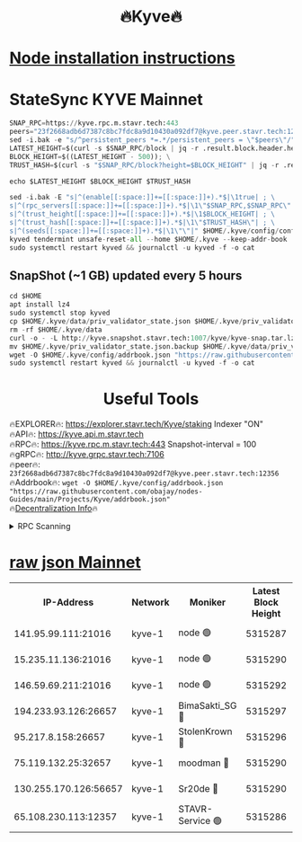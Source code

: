 <h1 align="center"> 🔥Kyve🔥</h1>

[Node installation instructions](https://github.com/obajay/nodes-Guides/tree/main/Projects/Kyve)
=
# StateSync KYVE Mainnet
```python
SNAP_RPC=https://kyve.rpc.m.stavr.tech:443
peers="23f2668adb6d7387c8bc7fdc8a9d10430a092df7@kyve.peer.stavr.tech:12356"
sed -i.bak -e "s/^persistent_peers *=.*/persistent_peers = \"$peers\"/" $HOME/.kyve/config/config.toml
LATEST_HEIGHT=$(curl -s $SNAP_RPC/block | jq -r .result.block.header.height); \
BLOCK_HEIGHT=$((LATEST_HEIGHT - 500)); \
TRUST_HASH=$(curl -s "$SNAP_RPC/block?height=$BLOCK_HEIGHT" | jq -r .result.block_id.hash)

echo $LATEST_HEIGHT $BLOCK_HEIGHT $TRUST_HASH

sed -i.bak -E "s|^(enable[[:space:]]+=[[:space:]]+).*$|\1true| ; \
s|^(rpc_servers[[:space:]]+=[[:space:]]+).*$|\1\"$SNAP_RPC,$SNAP_RPC\"| ; \
s|^(trust_height[[:space:]]+=[[:space:]]+).*$|\1$BLOCK_HEIGHT| ; \
s|^(trust_hash[[:space:]]+=[[:space:]]+).*$|\1\"$TRUST_HASH\"| ; \
s|^(seeds[[:space:]]+=[[:space:]]+).*$|\1\"\"|" $HOME/.kyve/config/config.toml
kyved tendermint unsafe-reset-all --home $HOME/.kyve --keep-addr-book
sudo systemctl restart kyved && journalctl -u kyved -f -o cat
```

## SnapShot (~1 GB) updated every 5 hours
```python
cd $HOME
apt install lz4
sudo systemctl stop kyved
cp $HOME/.kyve/data/priv_validator_state.json $HOME/.kyve/priv_validator_state.json.backup
rm -rf $HOME/.kyve/data
curl -o - -L http://kyve.snapshot.stavr.tech:1007/kyve/kyve-snap.tar.lz4 | lz4 -c -d - | tar -x -C $HOME/.kyve --strip-components 2
mv $HOME/.kyve/priv_validator_state.json.backup $HOME/.kyve/data/priv_validator_state.json
wget -O $HOME/.kyve/config/addrbook.json "https://raw.githubusercontent.com/obajay/nodes-Guides/main/Projects/Kyve/addrbook.json"
sudo systemctl restart kyved && journalctl -u kyved -f -o cat
```

<h1 align="center"> Useful Tools</h1>

🔥EXPLORER🔥:     https://explorer.stavr.tech/Kyve/staking        Indexer "ON" \
🔥API🔥: 			 		https://kyve.api.m.stavr.tech \
🔥RPC🔥:          https://kyve.rpc.m.stavr.tech:443	              Snapshot-interval = 100 \
🔥gRPC🔥:         http://kyve.grpc.stavr.tech:7106 \
🔥peer🔥:					`23f2668adb6d7387c8bc7fdc8a9d10430a092df7@kyve.peer.stavr.tech:12356` \
🔥Addrbook🔥:    ```wget -O $HOME/.kyve/config/addrbook.json "https://raw.githubusercontent.com/obajay/nodes-Guides/main/Projects/Kyve/addrbook.json"``` \
🔥[Decentralization Info](https://github.com/obajay/StateSync-snapshots/tree/main/Projects/Kyve/Decentralization)🔥

<details>
<summary>RPC Scanning</summary>

<h2 align="center"> We scan nodes in real time every 4 hours. And we provide the final result of RPC endpoints.
We cannot influence the operation of these nodes in any way. </h2>


```python
If Voting Power is higher than 0 --> then the Node is a validator of the network and may be subject to attack and be a potential threat to the chain.
```
```python
We marked such validators with a red symbol
```

</details>

[raw json Mainnet](https://rpc-check.kyvem.stavr.tech/kyvem/rpc-kyvem-result.json)
=



<table><tr><th>IP-Address</th><th>Network</th><th>Moniker</th><th>Latest Block Height</th><th>Earliest Block Height</th><th>Catching Up</th><th>Tx Index</th><th>Voting Power</th><th>Scan Time</th></tr><tr><td>141.95.99.111:21016</td><td>kyve-1</td><td>node 🟢</td><td>5315287</td><td>1</td><td>False</td><td>off</td><td>0</td><td>2024-03-11T15:30:50.924491357UTC</td></tr><tr><td>15.235.11.136:21016</td><td>kyve-1</td><td>node 🟢</td><td>5315290</td><td>1</td><td>False</td><td>off</td><td>0</td><td>2024-03-11T15:31:05.776590736UTC</td></tr><tr><td>146.59.69.211:21016</td><td>kyve-1</td><td>node 🟢</td><td>5315292</td><td>1</td><td>False</td><td>off</td><td>0</td><td>2024-03-11T15:31:23.310743456UTC</td></tr><tr><td>194.233.93.126:26657</td><td>kyve-1</td><td>BimaSakti_SG 🔴</td><td>5315297</td><td>2646001</td><td>False</td><td>off</td><td>651</td><td>2024-03-11T15:31:51.324895598UTC</td></tr><tr><td>95.217.8.158:26657</td><td>kyve-1</td><td>StolenKrown 🔴</td><td>5315296</td><td>5193501</td><td>False</td><td>on</td><td>2499</td><td>2024-03-11T15:31:42.078885699UTC</td></tr><tr><td>75.119.132.25:32657</td><td>kyve-1</td><td>moodman 🔴</td><td>5315290</td><td>5215290</td><td>False</td><td>off</td><td>6865</td><td>2024-03-11T15:31:08.690139941UTC</td></tr><tr><td>130.255.170.126:56657</td><td>kyve-1</td><td>Sr20de 🔴</td><td>5315290</td><td>5217201</td><td>False</td><td>off</td><td>5973</td><td>2024-03-11T15:31:06.194458896UTC</td></tr><tr><td>65.108.230.113:12357</td><td>kyve-1</td><td>STAVR-Service 🟢</td><td>5315286</td><td>5315001</td><td>False</td><td>on</td><td>0</td><td>2024-03-11T15:30:44.570254318UTC</td></tr></table>
